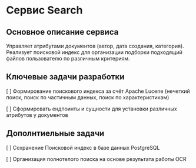 # Сервис Search

## Основное описание сервиса
Управляет атрибутами документов (автор, дата создания, категория). Реализует поисковой индекс для организации подборки подходящий файлов пользователю по различным критериям.

## Ключевые задачи разработки

[ ] Формирование поискового индекса за счёт Apache Lucene (нечеткий поиск, поиск по частичным данных, поиск по характеристикам)

[ ] Сформировать ендпоинты и сущности для установки различных атрибутов у документов


## Дополнтиельные задачи

[ ] Сохранение Поисковой индекс в базе данных PostgreSQL

[ ] Организация полнотелого поиска на основе результата работы OCR